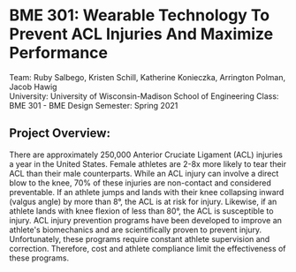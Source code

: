 # BME 301: Wearable Technology To Prevent ACL Injuries And Maximize Performance
Team: Ruby Salbego, Kristen Schill, Katherine Konieczka, Arrington Polman, Jacob Hawig<br/>
University: University of Wisconsin-Madison School of Engineering
Class: BME 301 - BME Design
Semester: Spring 2021

## Project Overview:
There are approximately 250,000 Anterior Cruciate Ligament (ACL) injuries a year in the United States. Female athletes are 2-8x more likely to tear their ACL than their male counterparts. While an ACL injury can involve a direct blow to the knee, 70% of these injuries are non-contact and considered preventable. If an athlete jumps and lands with their knee collapsing inward (valgus angle) by more than 8°, the ACL is at risk for injury. Likewise, if an athlete lands with knee flexion of less than 80°, the ACL is susceptible to injury. ACL injury prevention programs have been developed to improve an athlete's biomechanics and are scientifically proven to prevent injury. Unfortunately, these programs require constant athlete supervision and correction. Therefore, cost and athlete compliance limit the effectiveness of these programs.
